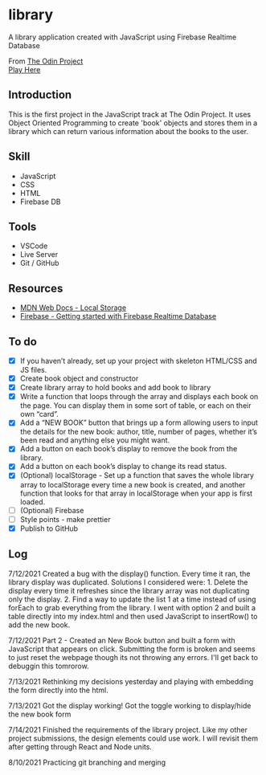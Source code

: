 # library
A library application created with JavaScript using Firebase Realtime Database


From [The Odin Project](https://www.theodinproject.com)  
[Play Here](https://jdelles.github.io/library/)

## Introduction
This is the first project in the JavaScript track at The Odin Project. It uses Object Oriented Programming to create 'book' objects and stores them in a library which can return various information about the books to the user. 

## Skill
- JavaScript
- CSS
- HTML
- Firebase DB 

## Tools
- VSCode
- Live Server
- Git / GitHub

## Resources
- [MDN Web Docs - Local Storage](https://developer.mozilla.org/en-US/docs/Web/API/Web_Storage_API/Using_the_Web_Storage_API)
- [Firebase - Getting started with Firebase Realtime Database](https://www.youtube.com/watch?v=noB98K6A0TY)


## To do 
- [X] If you haven’t already, set up your project with skeleton HTML/CSS and JS files.
- [X] Create book object and constructor
- [X] Create library array to hold books and add book to library
- [X] Write a function that loops through the array and displays each book on the page. You can display them in some sort of table, or each on their own “card”. 
- [X] Add a “NEW BOOK” button that brings up a form allowing users to input the details for the new book: author, title, number of pages, whether it’s been read and anything else you might want.
- [X] Add a button on each book’s display to remove the book from the library.
- [X] Add a button on each book’s display to change its read status.
- [X] (Optional) localStorage - Set up a function that saves the whole library array to localStorage every time a new book is created, and another function that looks for that array in localStorage when your app is first loaded. 
- [ ] (Optional) Firebase
- [ ] Style points - make prettier
- [X] Publish to GitHub

## Log
7/12/2021 Created a bug with the display() function. Every time it ran, the library display was duplicated. Solutions I considered were: 1. Delete the display every time it refreshes since the library array was not duplicating only the display. 2. Find a way to update the list 1 at a time instead of using forEach to grab everything from the library. I went with option 2 and built a table directly into my index.html and then used JavaScript to insertRow() to add the new book. 

7/12/2021 Part 2 - Created an New Book button and built a form with JavaScript that appears on click. Submitting the form is broken and seems to just reset the webpage though its not throwing any errors. I'll get back to debuggin this tomrorow. 

7/13/2021 Rethinking my decisions yesterday and playing with embedding the form directly into the html. 

7/13/2021 Got the display working! Got the toggle working to display/hide the new book form

7/14/2021 Finished the requirements of the library project. Like my other project submissions, the design elements could use work. I will revisit them after getting through React and Node units. 

8/10/2021 Practicing git branching and merging